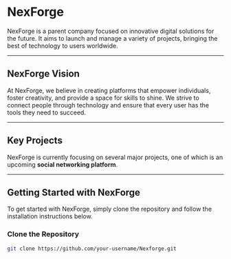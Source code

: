# NexForge

NexForge is a parent company focused on innovative digital solutions for the future. It aims to launch and manage a variety of projects, bringing the best of technology to users worldwide.

---

## NexForge Vision

At NexForge, we believe in creating platforms that empower individuals, foster creativity, and provide a space for skills to shine. We strive to connect people through technology and ensure that every user has the tools they need to succeed.

---

## Key Projects

NexForge is currently focusing on several major projects, one of which is an upcoming **social networking platform**.

---

## Getting Started with NexForge

To get started with NexForge, simply clone the repository and follow the installation instructions below.

### Clone the Repository

```bash
git clone https://github.com/your-username/Nexforge.git
